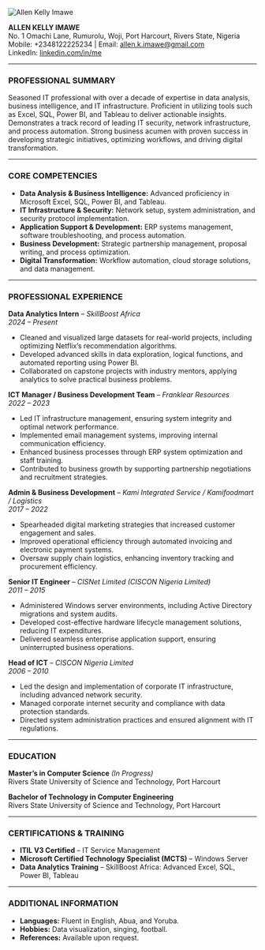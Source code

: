 ![Allen Kelly Imawe](assets/PST.-ALLEN-10.jpg)

**ALLEN KELLY IMAWE**  
No. 1 Omachi Lane, Rumurolu, Woji, Port Harcourt, Rivers State, Nigeria  
Mobile: +2348122225234 | Email: allen.k.imawe@gmail.com  
LinkedIn: [linkedin.com/in/me](https://linkedin.com/in/me)  

---

### **PROFESSIONAL SUMMARY**
Seasoned IT professional with over a decade of expertise in data analysis, business intelligence, and IT infrastructure. Proficient in utilizing tools such as Excel, SQL, Power BI, and Tableau to deliver actionable insights. Demonstrates a track record of leading IT security, network infrastructure, and process automation. Strong business acumen with proven success in developing strategic initiatives, optimizing workflows, and driving digital transformation.

---

### **CORE COMPETENCIES**
- **Data Analysis & Business Intelligence:** Advanced proficiency in Microsoft Excel, SQL, Power BI, and Tableau.  
- **IT Infrastructure & Security:** Network setup, system administration, and security protocol implementation.  
- **Application Support & Development:** ERP systems management, software troubleshooting, and process automation.  
- **Business Development:** Strategic partnership management, proposal writing, and process optimization.  
- **Digital Transformation:** Workflow automation, cloud storage solutions, and data management.  

---

### **PROFESSIONAL EXPERIENCE**

**Data Analytics Intern** – *SkillBoost Africa*  
*2024 – Present*  
- Cleaned and visualized large datasets for real-world projects, including optimizing Netflix’s recommendation algorithms.
- Developed advanced skills in data exploration, logical functions, and automated reporting using Power BI.
- Collaborated on capstone projects with industry mentors, applying analytics to solve practical business problems.

**ICT Manager / Business Development Team** – *Franklear Resources*  
*2022 – 2023*  
- Led IT infrastructure management, ensuring system integrity and optimal network performance.
- Implemented email management systems, improving internal communication efficiency.
- Enhanced business processes through ERP system optimization and staff training.
- Contributed to business growth by supporting partnership negotiations and recruitment strategies.

**Admin & Business Development** – *Kami Integrated Service / Kamifoodmart / Logistics*  
*2017 – 2022*  
- Spearheaded digital marketing strategies that increased customer engagement and sales.
- Improved operational efficiency through automated invoicing and electronic payment systems.
- Oversaw supply chain logistics, enhancing inventory tracking and procurement efficiency.

**Senior IT Engineer** – *CISNet Limited (CISCON Nigeria Limited)*  
*2011 – 2015*  
- Administered Windows server environments, including Active Directory migrations and system audits.
- Developed cost-effective hardware lifecycle management solutions, reducing IT expenditures.
- Delivered seamless enterprise application support, ensuring uninterrupted business operations.

**Head of ICT** – *CISCON Nigeria Limited*  
*2006 – 2010*  
- Led the design and implementation of corporate IT infrastructure, including advanced network security.
- Managed corporate internet security and compliance with data protection standards.
- Directed system administration practices and ensured alignment with IT regulations.

---

### **EDUCATION**

**Master’s in Computer Science** *(In Progress)*  
Rivers State University of Science and Technology, Port Harcourt  

**Bachelor of Technology in Computer Engineering**  
Rivers State University of Science and Technology, Port Harcourt  

---

### **CERTIFICATIONS & TRAINING**

- **ITIL V3 Certified** – IT Service Management  
- **Microsoft Certified Technology Specialist (MCTS)** – Windows Server  
- **Data Analytics Training** – SkillBoost Africa: Advanced Excel, SQL, Power BI, Tableau  

---

### **ADDITIONAL INFORMATION**

- **Languages:** Fluent in English, Abua, and Yoruba.  
- **Hobbies:** Data visualization, singing, football.  
- **References:** Available upon request.  

